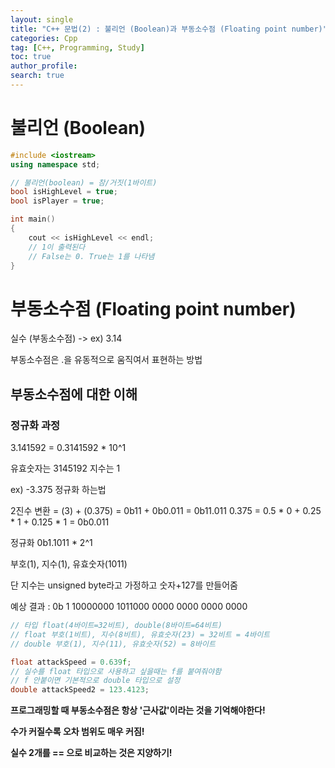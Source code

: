 ```yaml
---
layout: single
title: "C++ 문법(2) : 불리언 (Boolean)과 부동소수점 (Floating point number)"
categories: Cpp
tag: [C++, Programming, Study]
toc: true
author_profile: 
search: true
---
```


# 불리언 (Boolean)

```c++
#include <iostream>
using namespace std;

// 불리언(boolean) = 참/거짓(1바이트)
bool isHighLevel = true;
bool isPlayer = true;

int main()
{
	cout << isHighLevel << endl;
	// 1이 출력된다
	// False는 0. True는 1를 나타냄
}
```

# 부동소수점 (Floating point number)

실수 (부동소수점) -> ex) 3.14

부동소수점은 .을 유동적으로 움직여서 표현하는 방법

## 부동소수점에 대한 이해

### 정규화 과정

3.141592 = 0.3141592 * 10^1 

유효숫자는 3145192 지수는 1



ex) -3.375 정규화 하는법

2진수 변환 = (3) + (0.375) = 0b11 + 0b0.011 = 0b11.011
0.375 = 0.5 * 0 + 0.25 * 1 + 0.125 * 1 = 0b0.011

정규화 0b1.1011 * 2^1

부호(1), 지수(1), 유효숫자(1011)

단 지수는 unsigned byte라고 가정하고 숫자+127를 만들어줌

예상 결과 : 0b 1 10000000 1011000 0000 0000 0000 0000

```c++
// 타입 float(4바이트=32비트), double(8바이트=64비트)
// float 부호(1비트), 지수(8비트), 유효숫자(23) = 32비트 = 4바이트
// double 부호(1), 지수(11), 유효숫자(52) = 8바이트

float attackSpeed = 0.639f;
// 실수를 float 타입으로 사용하고 싶을때는 f를 붙여줘야함
// f 안붙이면 기본적으로 double 타입으로 설정
double attackSpeed2 = 123.4123;
```

**프로그래밍할 때 부동소수점은 항상 '근사값'이라는 것을 기억해야한다!**

**수가 커질수록 오차 범위도 매우 커짐!**

**실수 2개를 == 으로 비교하는 것은 지양하기!**
